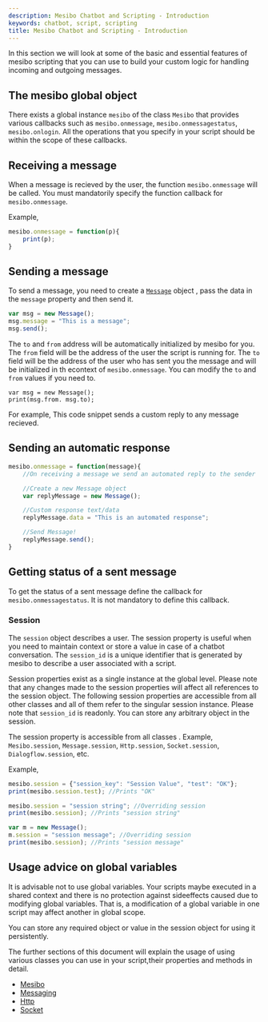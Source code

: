 ```yaml
---
description: Mesibo Chatbot and Scripting - Introduction
keywords: chatbot, script, scripting
title: Mesibo Chatbot and Scripting - Introduction
---
```


In this section we will look at some of the basic and essential features of mesibo scripting that you can use to build your custom logic for handling incoming and outgoing messages.

## The mesibo global object
There exists a global instance `mesibo` of the class `Mesibo` that provides various callbacks such as `mesibo.onmessage`, `mesibo.onmessagestatus`, `mesibo.onlogin`. All the operations that you specify in your script should be within the scope of these callbacks.

## Receiving a message
When a message is recieved by the user, the function `mesibo.onmessage` will be called. You must mandatorily specify the function callback for `mesibo.onmessage`.  

Example,
```javascript
mesibo.onmessage = function(p){
	print(p);
}
```

## Sending a message
To send a message, you need to create a [`Message`]() object , pass the data in the `message` property and then send it.

```javascript
var msg = new Message();
msg.message = "This is a message";
msg.send();
``` 
The `to` and `from` address will be automatically initialized by mesibo for you. The `from` field will be the address of the user the script is running for. The `to` field will be the address of the user who has sent you the message and will be initialized in th econtext of `mesibo.onmessage`. You can modify the `to` and `from` values if you need to. 
```javscript
var msg = new Message();
print(msg.from. msg.to);
```
For example, This code snippet sends a custom reply to any message recieved. 

## Sending an automatic response 
```javascript
mesibo.onmessage = function(message){
	//On receiving a message we send an automated reply to the sender 

	//Create a new Message object
	var replyMessage = new Message();

	//Custom response text/data	
	replyMessage.data = "This is an automated response";

	//Send Message!	
	replyMessage.send();
}
```
## Getting status of a sent message
To get the status of a sent message define the callback for `mesibo.onmessagestatus`. It is not mandatory to define this callback.

### Session 
The `session` object describes a user. The session property is useful when you need to maintain context or store a value in case of a chatbot conversation. The `session_id`  is a unique identifier that is generated by mesibo to describe a user associated with a script.

Session properties exist as a single instance at the global level. Please note that any changes made to the session properties will affect all references to the session object. The following session properties are accessible from all other classes and all of them refer to the singular session instance. Please note that `session_id` is readonly. You can store any arbitrary object in the session.

The session property is accessible from all classes . Example, `Mesibo.session`, `Message.session`, `Http.session`, `Socket.session`, `Dialogflow.session`, etc. 

Example,

```javascript
mesibo.session = {"session_key": "Session Value", "test": "OK"};
print(mesibo.session.test); //Prints "OK"

mesibo.session = "session string"; //Overriding session
print(mesibo.session); //Prints "session string"

var m = new Message();
m.session = "session message"; //Overriding session
print(mesibo.session); //Prints "session message"

```

## Usage advice on global variables
It is advisable not to use global variables. Your scripts maybe executed in a shared context and there is no protection against sideeffects caused due to modifying global variables. That is, a modification of a global variable in one script may affect another in global scope.

You can store any required object or value in the session object for using it persistently.

The further sections of this document will explain the usage of using various classes you can use in your script,their properties and methods in detail.

- [Mesibo]()
- [Messaging]()
- [Http]()
- [Socket]()

